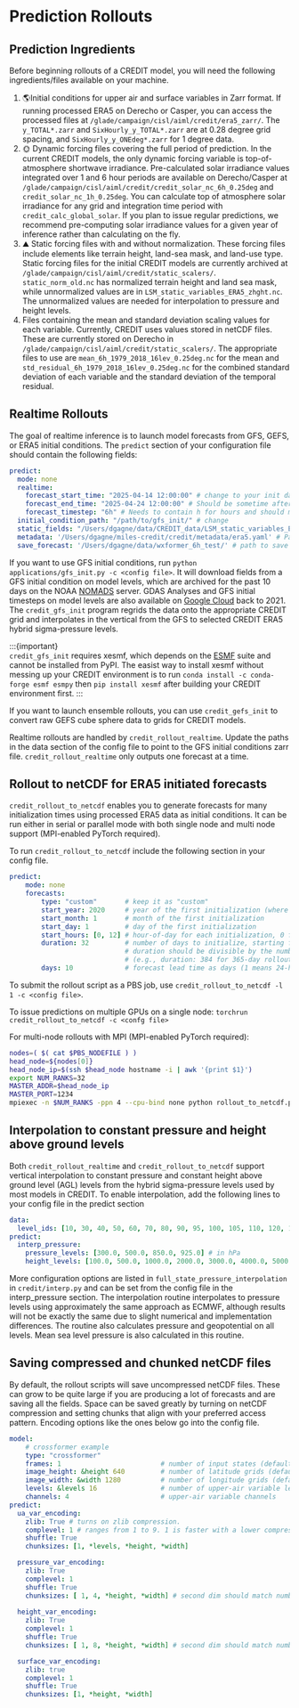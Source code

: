 # Prediction Rollouts

## Prediction Ingredients
Before beginning rollouts of a CREDIT model, you will need the following ingredients/files 
available on your machine.
1. 🌎Initial conditions for upper air and surface variables in Zarr format. If running processed ERA5 
on Derecho or Casper, you can access the processed files at 
`/glade/campaign/cisl/aiml/credit/era5_zarr/`. The `y_TOTAL*.zarr` and `SixHourly_y_TOTAL*.zarr` 
are at 0.28 degree grid spacing, and `SixHourly_y_ONEdeg*.zarr` for 1 degree data.
2. 🌞 Dynamic forcing files covering the full period of prediction. In the current CREDIT models, the 
only dynamic forcing variable is top-of-atmosphere shortwave irradiance. Pre-calculated solar 
irradiance values integrated over 1 and 6 hour periods are available on Derecho/Casper at 
`/glade/campaign/cisl/aiml/credit/credit_solar_nc_6h_0.25deg` and `credit_solar_nc_1h_0.25deg`. You
can calculate top of atmosphere solar irradiance for any grid and integration time period with
`credit_calc_global_solar`. If you plan to issue regular predictions, we recommend
pre-computing solar irradiance values for a given year of inference rather than calculating on the fly.
3. ⛰️ Static forcing files with and without normalization. These forcing files include elements like
terrain height, land-sea mask, and land-use type. Static forcing files for the initial CREDIT models
are currently archived at `/glade/campaign/cisl/aiml/credit/static_scalers/`. `static_norm_old.nc` has normalized
terrain height and land sea mask, while unnormalized values are in `LSM_static_variables_ERA5_zhght.nc`.
The unnormalized values are needed for interpolation to pressure and height levels.
4. Files containing the mean and standard deviation scaling values for each variable. Currently,
CREDIT uses values stored in netCDF files. These are currently stored on Derecho in
`/glade/campaign/cisl/aiml/credit/static_scalers/`. The appropriate files to use are `mean_6h_1979_2018_16lev_0.25deg.nc`
for the mean and `std_residual_6h_1979_2018_16lev_0.25deg.nc` for the combined standard deviation of
each variable and the standard deviation of the temporal residual.

## Realtime Rollouts
The goal of realtime inference is to launch model forecasts from GFS, GEFS, or ERA5 initial conditions.
The `predict` section of your configuration file should contain the following fields:
```yaml
predict:
  mode: none
  realtime:
    forecast_start_time: "2025-04-14 12:00:00" # change to your init date
    forecast_end_time: "2025-04-24 12:00:00" # Should be sometime after init date
    forecast_timestep: "6h" # Needs to contain h for hours and should match 1 or 6 hour model.
  initial_condition_path: "/path/to/gfs_init/" # change 
  static_fields: "/Users/dgagne/data/CREDIT_data/LSM_static_variables_ERA5_zhght.nc" # Static forcing file.
  metadata: '/Users/dgagne/miles-credit/credit/metadata/era5.yaml' # Path to metadata for output
  save_forecast: '/Users/dgagne/data/wxformer_6h_test/' # path to save forecast data
```
If you want to use GFS initial conditions, run `python applications/gfs_init.py -c <config file>`.
It will download fields from a GFS initial condition on model levels, which are archived for the past 10 days
on the NOAA [NOMADS](https://nomads.ncep.noaa.gov/pub/data/nccf/com/gfs/prod/) server. GDAS Analyses and
GFS initial timesteps on model levels are also available on 
[Google Cloud](https://console.cloud.google.com/marketplace/product/noaa-public/gfs) back to 2021.
The `credit_gfs_init` program regrids the data onto the appropriate CREDIT grid and interpolates in
the vertical from the GFS to selected CREDIT ERA5 hybrid sigma-pressure levels.

:::{important}                                                                          
`credit_gfs_init` requires xesmf, which depends on the [ESMF](https://github.com/esmf-org/esmf) suite 
and cannot be installed from PyPI. The easist way to install xesmf without messing up your CREDIT
environment is to run `conda install -c conda-forge esmf esmpy` then `pip install xesmf` after building
your CREDIT environment first. 
:::

If you want to launch ensemble rollouts, you can use `credit_gefs_init` to convert raw GEFS cube sphere data
to grids for CREDIT models. 

Realtime rollouts are handled by `credit_rollout_realtime`. Update the paths in the 
data section of the config file to point to the GFS initial conditions zarr file. `credit_rollout_realtime`
only outputs one forecast at a time.

## Rollout to netCDF for ERA5 initiated forecasts
`credit_rollout_to_netcdf` enables you to generate forecasts for many initialization times using 
processed ERA5 data as initial conditions. It can be run either in serial or parallel mode with
both single node and multi node support (MPI-enabled PyTorch required). 

To run `credit_rollout_to_netcdf` include the following section in your config file.

```yaml
predict:
    mode: none
    forecasts:
        type: "custom"       # keep it as "custom"
        start_year: 2020     # year of the first initialization (where rollout will start)
        start_month: 1       # month of the first initialization
        start_day: 1         # day of the first initialization
        start_hours: [0, 12] # hour-of-day for each initialization, 0 for 00Z, 12 for 12Z
        duration: 32         # number of days to initialize, starting from the (year, mon, day) above
                             # duration should be divisible by the number of GPUs
                             # (e.g., duration: 384 for 365-day rollout using 32 GPUs)
        days: 10             # forecast lead time as days (1 means 24-hour forecast)
```

To submit the rollout script as a PBS job, use `credit_rollout_to_netcdf -l 1 -c <config file>`.

To issue predictions on multiple GPUs on a single node:
`torchrun credit_rollout_to_netcdf -c <confg file>`

For multi-node rollouts with MPI (MPI-enabled PyTorch required):
```bash
nodes=( $( cat $PBS_NODEFILE ) )
head_node=${nodes[0]}
head_node_ip=$(ssh $head_node hostname -i | awk '{print $1}')
export NUM_RANKS=32
MASTER_ADDR=$head_node_ip
MASTER_PORT=1234
mpiexec -n $NUM_RANKS -ppn 4 --cpu-bind none python rollout_to_netcdf.py -c <config file>
```
## Interpolation to constant pressure and height above ground levels
Both `credit_rollout_realtime` and `credit_rollout_to_netcdf` support vertical interpolation to constant
pressure and constant height above ground level (AGL) levels from the hybrid sigma-pressure levels
used by most models in CREDIT. To enable interpolation, add the following lines to your config
file in the predict section

```yaml
data:
  level_ids: [10, 30, 40, 50, 60, 70, 80, 90, 95, 100, 105, 110, 120, 130, 136, 137]
predict:
  interp_pressure:
    pressure_levels: [300.0, 500.0, 850.0, 925.0] # in hPa
    height_levels: [100.0, 500.0, 1000.0, 2000.0, 3000.0, 4000.0, 5000.0, 6000.0] # in meters
```
More configuration options are listed in `full_state_pressure_interpolation` in `credit/interp.py`
and can be set from the config file in the interp_pressure section. The interpolation routine
interpolates to pressure levels using approximately the same approach as ECMWF, although results
will not be exactly the same due to slight numerical and implementation differences. The routine
also calculates pressure and geopotential on all levels. Mean sea level pressure is also calculated
in this routine. 

## Saving compressed and chunked netCDF files
By default, the rollout scripts will save uncompressed netCDF files. These can grow to be quite
large if you are producing a lot of forecasts and are saving all the fields. Space can be saved
greatly by turning on netCDF compression and setting chunks that align with your preferred access
pattern. Encoding options like the ones below go into the config file. 

```yaml
model:
    # crossformer example
    type: "crossformer"
    frames: 1                         # number of input states (default: 1)
    image_height: &height 640         # number of latitude grids (default: 640)
    image_width: &width 1280          # number of longitude grids (default: 1280)
    levels: &levels 16                # number of upper-air variable levels (default: 15)
    channels: 4                       # upper-air variable channels
predict:
  ua_var_encoding:
    zlib: True # turns on zlib compression.
    complevel: 1 # ranges from 1 to 9. 1 is faster with a lower compression ratio, 9 is slower.
    shuffle: True
    chunksizes: [1, *levels, *height, *width]

  pressure_var_encoding:
    zlib: True
    complevel: 1
    shuffle: True
    chunksizes: [ 1, 4, *height, *width] # second dim should match number of interp pres. levels
    
  height_var_encoding:
    zlib: True
    complevel: 1
    shuffle: True
    chunksizes: [ 1, 8, *height, *width] # second dim should match number of interp height levels

  surface_var_encoding:
    zlib: true
    complevel: 1
    shuffle: True
    chunksizes: [1, *height, *width]
```
